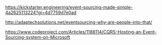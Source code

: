

https://kickstarter.engineering/event-sourcing-made-simple-4a2625113224?gi=4d7759d7e0ad

http://adaptechsolutions.net/eventsourcing-why-are-people-into-that/

https://www.codeproject.com/Articles/1188114/CQRS-Hosting-an-Event-Sourcing-system-on-Microsoft

